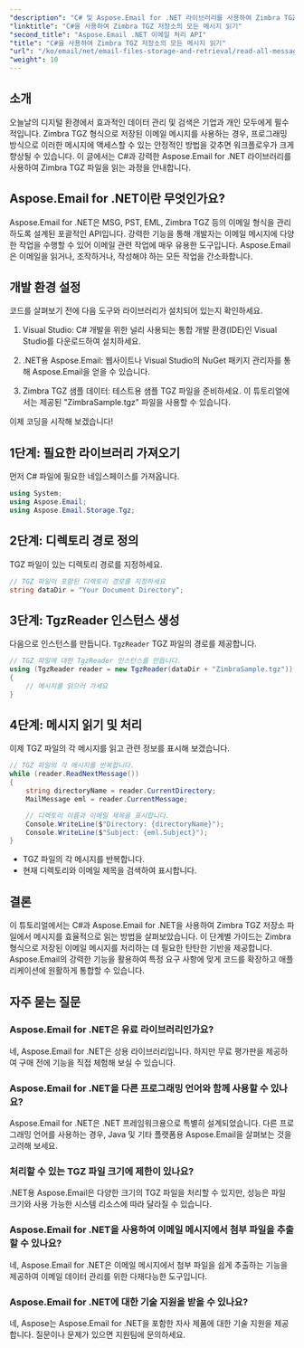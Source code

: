 ```yaml
---
"description": "C# 및 Aspose.Email for .NET 라이브러리를 사용하여 Zimbra TGZ 파일을 읽는 단계별 가이드를 통해 이메일 데이터 관리의 잠재력을 최대한 활용해 보세요. 이 튜토리얼은 이메일 메시지에 효율적으로 액세스하고 처리하는 데 도움이 될 것입니다."
"linktitle": "C#을 사용하여 Zimbra TGZ 저장소의 모든 메시지 읽기"
"second_title": "Aspose.Email .NET 이메일 처리 API"
"title": "C#을 사용하여 Zimbra TGZ 저장소의 모든 메시지 읽기"
"url": "/ko/email/net/email-files-storage-and-retrieval/read-all-messages-from-zimbra-tgz-storage/"
"weight": 10
---
```


## 소개

오늘날의 디지털 환경에서 효과적인 데이터 관리 및 검색은 기업과 개인 모두에게 필수적입니다. Zimbra TGZ 형식으로 저장된 이메일 메시지를 사용하는 경우, 프로그래밍 방식으로 이러한 메시지에 액세스할 수 있는 안정적인 방법을 갖추면 워크플로우가 크게 향상될 수 있습니다. 이 글에서는 C#과 강력한 Aspose.Email for .NET 라이브러리를 사용하여 Zimbra TGZ 파일을 읽는 과정을 안내합니다.

## Aspose.Email for .NET이란 무엇인가요?

Aspose.Email for .NET은 MSG, PST, EML, Zimbra TGZ 등의 이메일 형식을 관리하도록 설계된 포괄적인 API입니다. 강력한 기능을 통해 개발자는 이메일 메시지에 다양한 작업을 수행할 수 있어 이메일 관련 작업에 매우 유용한 도구입니다. Aspose.Email은 이메일을 읽거나, 조작하거나, 작성해야 하는 모든 작업을 간소화합니다.

## 개발 환경 설정

코드를 살펴보기 전에 다음 도구와 라이브러리가 설치되어 있는지 확인하세요.

1. Visual Studio: C# 개발을 위한 널리 사용되는 통합 개발 환경(IDE)인 Visual Studio를 다운로드하여 설치하세요.

2. .NET용 Aspose.Email: 웹사이트나 Visual Studio의 NuGet 패키지 관리자를 통해 Aspose.Email을 얻을 수 있습니다.

3. Zimbra TGZ 샘플 데이터: 테스트용 샘플 TGZ 파일을 준비하세요. 이 튜토리얼에서는 제공된 "ZimbraSample.tgz" 파일을 사용할 수 있습니다.

이제 코딩을 시작해 보겠습니다!

## 1단계: 필요한 라이브러리 가져오기

먼저 C# 파일에 필요한 네임스페이스를 가져옵니다.

```csharp
using System;
using Aspose.Email;
using Aspose.Email.Storage.Tgz;
```

## 2단계: 디렉토리 경로 정의

TGZ 파일이 있는 디렉토리 경로를 지정하세요.

```csharp
// TGZ 파일이 포함된 디렉토리 경로를 지정하세요
string dataDir = "Your Document Directory";
```

## 3단계: TgzReader 인스턴스 생성

다음으로 인스턴스를 만듭니다. `TgzReader` TGZ 파일의 경로를 제공합니다.

```csharp
// TGZ 파일에 대한 TgzReader 인스턴스를 만듭니다.
using (TgzReader reader = new TgzReader(dataDir + "ZimbraSample.tgz"))
{
    // 메시지를 읽으러 가세요
}
```

## 4단계: 메시지 읽기 및 처리

이제 TGZ 파일의 각 메시지를 읽고 관련 정보를 표시해 보겠습니다.

```csharp
// TGZ 파일의 각 메시지를 반복합니다.
while (reader.ReadNextMessage())
{
    string directoryName = reader.CurrentDirectory;
    MailMessage eml = reader.CurrentMessage;

    // 디렉토리 이름과 이메일 제목을 표시합니다.
    Console.WriteLine($"Directory: {directoryName}");
    Console.WriteLine($"Subject: {eml.Subject}");
}
```

- TGZ 파일의 각 메시지를 반복합니다.
- 현재 디렉토리와 이메일 제목을 검색하여 표시합니다.


## 결론

이 튜토리얼에서는 C#과 Aspose.Email for .NET을 사용하여 Zimbra TGZ 저장소 파일에서 메시지를 효율적으로 읽는 방법을 살펴보았습니다. 이 단계별 가이드는 Zimbra 형식으로 저장된 이메일 메시지를 처리하는 데 필요한 탄탄한 기반을 제공합니다. Aspose.Email의 강력한 기능을 활용하여 특정 요구 사항에 맞게 코드를 확장하고 애플리케이션에 원활하게 통합할 수 있습니다.

## 자주 묻는 질문

### Aspose.Email for .NET은 유료 라이브러리인가요?
네, Aspose.Email for .NET은 상용 라이브러리입니다. 하지만 무료 평가판을 제공하여 구매 전에 기능을 직접 체험해 보실 수 있습니다.

### Aspose.Email for .NET을 다른 프로그래밍 언어와 함께 사용할 수 있나요?
Aspose.Email for .NET은 .NET 프레임워크용으로 특별히 설계되었습니다. 다른 프로그래밍 언어를 사용하는 경우, Java 및 기타 플랫폼용 Aspose.Email을 살펴보는 것을 고려해 보세요.

### 처리할 수 있는 TGZ 파일 크기에 제한이 있나요?
.NET용 Aspose.Email은 다양한 크기의 TGZ 파일을 처리할 수 있지만, 성능은 파일 크기와 사용 가능한 시스템 리소스에 따라 달라질 수 있습니다.

### Aspose.Email for .NET을 사용하여 이메일 메시지에서 첨부 파일을 추출할 수 있나요?
네, Aspose.Email for .NET은 이메일 메시지에서 첨부 파일을 쉽게 추출하는 기능을 제공하여 이메일 데이터 관리를 위한 다재다능한 도구입니다.

### Aspose.Email for .NET에 대한 기술 지원을 받을 수 있나요?
네, Aspose는 Aspose.Email for .NET을 포함한 자사 제품에 대한 기술 지원을 제공합니다. 질문이나 문제가 있으면 지원팀에 문의하세요.